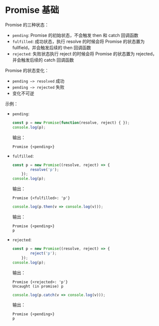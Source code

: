 # Promise 基础

Promise 的三种状态：
- ```pending```: Promise 的初始状态，不会触发 then 和 catch 回调函数
- ```fulfilled```: 成功状态，执行 resolve 的时候会将 Promise 的状态置为 fullfield，并会触发后续的 then 回调函数
- ```rejected```: 失败状态执行 reject 的时候会将 Promise 的状态置为 rejected，并会触发后续的 catch 回调函数

Promise 的状态变化：
- ```pending –> resolved``` 成功
- ```pending –> rejected``` 失败
- 变化不可逆

示例：

- ```pending```:
    ```javascript
    const p = new Promise(function(resolve, reject) { });
    console.log(p);
    ```
  
    输出：
    
    ```
    Promise {<pending>}
    ```
- ```fulfilled```:
    ```javascript
    const p = new Promise((resolve, reject) => {
            resolve('p');
        });
    console.log(p);
    ```
  
    输出：
    
    ```
    Promise {<fulfilled>: 'p'}
    ```
    ```javascript
    console.log(p.then(v => console.log(v)));
    ```
  
    输出：
    
    ```
    Promise {<pending>}
    p
    ```
- ```rejected```:
    ```javascript
    const p = new Promise((resolve, reject) => {
            reject('p');
        });
    console.log(p);
    ```
  
    输出：
    
    ```
    Promise {<rejected>: 'p'}
    Uncaught (in promise) p
    ```
    
    ```javascript
    console.log(p.catch(v => console.log(v)));
    ```
  
    输出：
    
    ```
    Promise {<pending>}
    p
    ```

